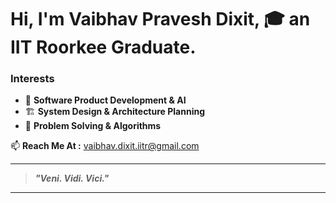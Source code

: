 # Hi, I'm **Vaibhav Pravesh Dixit**, 🎓 an **IIT Roorkee** Graduate.

### Interests

- 🤖 **Software Product Development & AI**  
- 🏗️ **System Design & Architecture Planning**  
- 🧮 **Problem Solving & Algorithms**

📫 **Reach Me At :**  vaibhav.dixit.iitr@gmail.com  

---

> _**"Veni. Vidi. Vici."**_  

---
